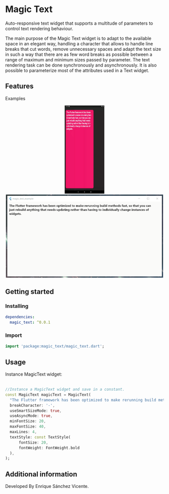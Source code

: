 # Magic Text

Auto-responsive text widget that supports a multitude of parameters to control text rendering behaviour.

The main purpose of the Magic Text widget is to adapt to the available space in an elegant way, handling a character that allows to handle line breaks that cut words, remove unnecessary spaces and adapt the text size in such a way that there are as few word breaks as possible between a range of maximum and minimum sizes passed by parameter. The text rendering task can be done synchronously and asynchronously. It is also possible to parameterize most of the attributes used in a Text widget.

## Features

Examples

<p align="center">
  <img src="https://github.com/EnriqueSanVic/magic_text/blob/main/example/img/phone_app_magic_text_example.gif" width="126px" height="280px">
  <img src="https://github.com/EnriqueSanVic/magic_text/blob/main/example/img/windows_magic_text_example.gif" width="500px" height="264px">
</p>

## Getting started

### Installing

```yaml
dependencies:
  magic_text: ^0.0.1
```

### Import 

```dart
import 'package:magic_text/magic_text.dart';
```
## Usage


Instance MagicText widget:
```dart

//Instance a MagicText widget and save in a constant.
const MagicText magicText = MagicText(
  "The Flutter framework has been optimized to make rerunning build methods fast, so that you can just rebuild anything that needs updating rather than having to individually change instances of widgets.",
  breakCharacter: '-',
  useSmartSizeMode: true,
  useAsyncMode: true,
  minFontSize: 20,
  maxFontSize: 40,
  maxLines: 4,
  textStyle: const TextStyle(
      fontSize: 20,
      fontWeight: FontWeight.bold
  ),
);

```

## Additional information


Developed By Enrique Sánchez Vicente.
